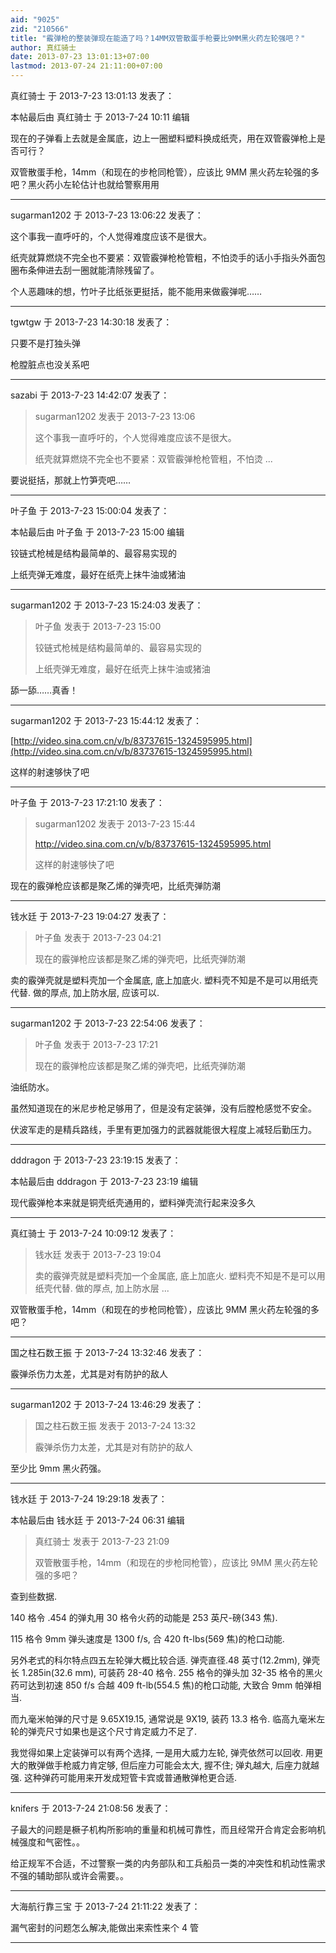 ```yaml
---
aid: "9025"
zid: "210566"
title: "霰弹枪的整装弹现在能造了吗？14MM双管散蛋手枪要比9MM黑火药左轮强吧？"
author: 真红骑士
date: 2013-07-23 13:01:13+07:00
lastmod: 2013-07-24 21:11:00+07:00
---
```


真红骑士 于 2013-7-23 13:01:13 发表了：

本帖最后由 真红骑士 于 2013-7-24 10:11 编辑

现在的子弹看上去就是金属底，边上一圈塑料塑料换成纸壳，用在双管霰弹枪上是否可行？

双管散蛋手枪，14mm（和现在的步枪同枪管），应该比 9MM 黑火药左轮强的多吧？黑火药小左轮估计也就给警察用用

---

sugarman1202 于 2013-7-23 13:06:22 发表了：

这个事我一直呼吁的，个人觉得难度应该不是很大。

纸壳就算燃烧不完全也不要紧：双管霰弹枪枪管粗，不怕烫手的话小手指头外面包圈布条伸进去刮一圈就能清除残留了。

个人恶趣味的想，竹叶子比纸张更挺括，能不能用来做霰弹呢……

---

tgwtgw 于 2013-7-23 14:30:18 发表了：

只要不是打独头弹

枪膛脏点也没关系吧

---

sazabi 于 2013-7-23 14:42:07 发表了：

> sugarman1202 发表于 2013-7-23 13:06
>
> 这个事我一直呼吁的，个人觉得难度应该不是很大。
>
> 纸壳就算燃烧不完全也不要紧：双管霰弹枪枪管粗，不怕烫 ...

要说挺括，那就上竹笋壳吧……

---

叶子鱼 于 2013-7-23 15:00:04 发表了：

本帖最后由 叶子鱼 于 2013-7-23 15:00 编辑

铰链式枪械是结构最简单的、最容易实现的

上纸壳弹无难度，最好在纸壳上抹牛油或猪油

---

sugarman1202 于 2013-7-23 15:24:03 发表了：

> 叶子鱼 发表于 2013-7-23 15:00
>
> 铰链式枪械是结构最简单的、最容易实现的
>
> 上纸壳弹无难度，最好在纸壳上抹牛油或猪油

舔一舔……真香！

---

sugarman1202 于 2013-7-23 15:44:12 发表了：

[http://video.sina.com.cn/v/b/83737615-1324595995.html](http://video.sina.com.cn/v/b/83737615-1324595995.html)

这样的射速够快了吧

---

叶子鱼 于 2013-7-23 17:21:10 发表了：

> sugarman1202 发表于 2013-7-23 15:44
>
> http://video.sina.com.cn/v/b/83737615-1324595995.html
>
> 这样的射速够快了吧

现在的霰弹枪应该都是聚乙烯的弹壳吧，比纸壳弹防潮

---

钱水廷 于 2013-7-23 19:04:27 发表了：

> 叶子鱼 发表于 2013-7-23 04:21
>
> 现在的霰弹枪应该都是聚乙烯的弹壳吧，比纸壳弹防潮

卖的霰弹壳就是塑料壳加一个金属底, 底上加底火. 塑料壳不知是不是可以用纸壳代替. 做的厚点, 加上防水层, 应该可以.

---

sugarman1202 于 2013-7-23 22:54:06 发表了：

> 叶子鱼 发表于 2013-7-23 17:21
>
> 现在的霰弹枪应该都是聚乙烯的弹壳吧，比纸壳弹防潮

油纸防水。

虽然知道现在的米尼步枪足够用了，但是没有定装弹，没有后膛枪感觉不安全。

伏波军走的是精兵路线，手里有更加强力的武器就能很大程度上减轻后勤压力。

---

dddragon 于 2013-7-23 23:19:15 发表了：

本帖最后由 dddragon 于 2013-7-23 23:19 编辑

现代霰弹枪本来就是铜壳纸壳通用的，塑料弹壳流行起来没多久

---

真红骑士 于 2013-7-24 10:09:12 发表了：

> 钱水廷 发表于 2013-7-23 19:04
>
> 卖的霰弹壳就是塑料壳加一个金属底, 底上加底火. 塑料壳不知是不是可以用纸壳代替. 做的厚点, 加上防水层 ...

双管散蛋手枪，14mm（和现在的步枪同枪管），应该比 9MM 黑火药左轮强的多吧？

---

国之柱石数王振 于 2013-7-24 13:32:46 发表了：

霰弹杀伤力太差，尤其是对有防护的敌人

---

sugarman1202 于 2013-7-24 13:46:29 发表了：

> 国之柱石数王振 发表于 2013-7-24 13:32
>
> 霰弹杀伤力太差，尤其是对有防护的敌人

至少比 9mm 黑火药强。

---

钱水廷 于 2013-7-24 19:29:18 发表了：

本帖最后由 钱水廷 于 2013-7-24 06:31 编辑

> 真红骑士 发表于 2013-7-23 21:09
>
> 双管散蛋手枪，14mm（和现在的步枪同枪管），应该比 9MM 黑火药左轮强的多吧？

查到些数据.

140 格令 .454 的弹丸用 30 格令火药的动能是 253 英尺-磅(343 焦).

115 格令 9mm 弹头速度是 1300 f/s, 合 420 ft-lbs(569 焦)的枪口动能.

另外老式的科尔特点四五左轮弹大概比较合适. 弹壳直径.48 英寸(12.2mm), 弹壳长 1.285in(32.6 mm), 可装药 28-40 格令. 255 格令的弹头加 32-35 格令的黑火药可达到初速 850 f/s 合越 409 ft-lb(554.5 焦)的枪口动能, 大致合 9mm 帕弹相当.

而九毫米帕弹的尺寸是 9.65X19.15, 通常说是 9X19, 装药 13.3 格令. 临高九毫米左轮的弹壳尺寸如果也是这个尺寸肯定威力不足了.

我觉得如果上定装弹可以有两个选择, 一是用大威力左轮, 弹壳依然可以回收. 用更大的散弹做手枪威力肯定够, 但后座力可能会太大, 握不住; 弹丸越大, 后座力就越强. 这种弹药可能用来开发成短管卡宾或普通散弹枪更合适.

---

knifers 于 2013-7-24 21:08:56 发表了：

子最大的问题是橛子机构所影响的重量和机械可靠性，而且经常开合肯定会影响机械强度和气密性。。

给正规军不合适，不过警察一类的内务部队和工兵船员一类的冲突性和机动性需求不强的辅助部队或许会需要。。

---

大海航行靠三宝 于 2013-7-24 21:11:22 发表了：

漏气密封的问题怎么解决,能做出来索性来个 4 管

---
